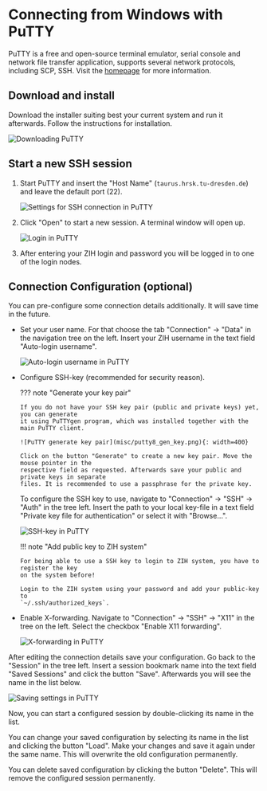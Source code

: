 # Connecting from Windows with PuTTY

PuTTY is a free and open-source terminal emulator, serial console and network file transfer
application, supports several network protocols, including SCP, SSH. Visit the
[homepage](https://www.putty.org) for more information.

## Download and install

Download the installer suiting best your current system and run it afterwards. Follow the
instructions for installation.

![Downloading PuTTY](misc/putty1_download.png)

## Start a new SSH session

1.  Start PuTTY and insert the "Host Name" (`taurus.hrsk.tu-dresden.de`) and leave the default
    port (22).

    ![Settings for SSH connection in PuTTY](misc/putty2_quickstart.png)

1.  Click "Open" to start a new session. A terminal window will open up.

    ![Login in PuTTY](misc/putty3_login.png)

1.  After entering your ZIH login and password you will be logged in to one of the login nodes.

## Connection Configuration (optional)

You can pre-configure some connection details additionally. It will save time in the future.

-   Set your user name. For that choose the tab "Connection" &#8594; "Data" in the navigation tree
    on the left. Insert your ZIH username in the text field "Auto-login username".

    ![Auto-login username in PuTTY](misc/putty4_username.png)

-   Configure SSH-key (recommended for security reason).

    ??? note "Generate your key pair"

        If you do not have your SSH key pair (public and private keys) yet, you can generate
        it using PuTTYgen program, which was installed together with the main PuTTY client.

        ![PuTTY generate key pair](misc/putty8_gen_key.png){: width=400}

        Click on the button "Generate" to create a new key pair. Move the mouse pointer in the
        respective field as requested. Afterwards save your public and private keys in separate
        files. It is recommended to use a passphrase for the private key.

    To configure the SSH key to use, navigate to "Connection" &#8594; "SSH" &#8594; "Auth" in the
    tree left. Insert the path to your local key-file in a text field "Private key file for
    authentication" or select it with "Browse...".

    ![SSH-key in PuTTY](misc/putty5_key.png)

    !!! note "Add public key to ZIH system"

        For being able to use a SSH key to login to ZIH system, you have to register the key
        on the system before!

        Login to the ZIH system using your password and add your public-key to
        `~/.ssh/authorized_keys`.

-   Enable X-forwarding. Navigate to "Connection" &#8594; "SSH" &#8594; "X11" in the tree on the
    left. Select the checkbox "Enable X11 forwarding".

    ![X-forwarding in PuTTY](misc/putty6_x11.png)

After editing the connection details save your configuration. Go back to the "Session" in the tree
left. Insert a session bookmark name into the text field "Saved Sessions" and click the button
"Save". Afterwards you will see the name in the list below.

![Saving settings in PuTTY](misc/putty7_save.png)

Now, you can start a configured session by double-clicking its name in the list.

You can change your saved configuration by selecting its name in the list and clicking the button
"Load". Make your changes and save it again under the same name. This will overwrite the old
configuration permanently.

You can delete saved configuration by clicking the button "Delete". This will remove the
configured session permanently.

